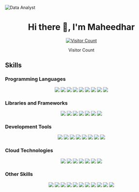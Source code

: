 <p align="center">
  
![Data Analyst](https://camo.githubusercontent.com/fbf24ea9d3eb1c62b1d9a7b93ea7c5608fd6d7bfc4f5d90a8d99adb2ea3429d4/68747470733a2f2f6d656469612e6c6963646e2e636f6d2f646d732f696d6167652f4334443132415145536a37322d733567454b672f61727469636c652d636f7665725f696d6167652d736872696e6b5f3630305f323030302f302f313632363735333836373131303f653d3231343734383336343726763d6265746126743d4b6637594175775a74794347594c4e63682d4d676335654f432d376837754c5f646e424149677341465251)

  <h1 align="center">Hi there 👋, I'm Maheedhar</h1>
</p>



<p align="center"> 
  <a href="https://profile-counter.glitch.me/Maheedhar325/count.svg">
    <img src="https://profile-counter.glitch.me/Maheedhar325/count.svg" alt="Visitor Count">
  </a>
  <p align="center">Visitor Count</p>
</p>



## Skills

### Programming Languages
<div align="center">
  <img src="https://img.shields.io/badge/Python-%2314354C.svg?&style=for-the-badge&logo=python&logoColor=white"/>
  <img src="https://img.shields.io/badge/SQL-%2300f.svg?&style=for-the-badge&logo=sql&logoColor=white"/>
  <img src="https://img.shields.io/badge/JavaScript-%23323330.svg?&style=for-the-badge&logo=javascript&logoColor=%23F7DF1E"/>
  <img src="https://img.shields.io/badge/PySpark-%2314354C.svg?&style=for-the-badge&logo=apache-spark&logoColor=white"/>
  <img src="https://img.shields.io/badge/Spark_SQL-%2314354C.svg?&style=for-the-badge&logo=apache-spark&logoColor=white"/>
  <img src="https://img.shields.io/badge/VBA-%2314354C.svg?&style=for-the-badge&logo=microsoft-excel&logoColor=white"/>
  <img src="https://img.shields.io/badge/Bicep-%2314354C.svg?&style=for-the-badge&logo=microsoft&logoColor=white"/>
  <img src="https://img.shields.io/badge/C++-%2314354C.svg?&style=for-the-badge&logo=c%2B%2B&logoColor=white"/>
  <img src="https://img.shields.io/badge/PL_SQL-%2314354C.svg?&style=for-the-badge&logo=oracle&logoColor=white"/>
</div>

### Libraries and Frameworks
<div align="center">
  <img src="https://img.shields.io/badge/Pandas-%2314354C.svg?&style=for-the-badge&logo=pandas&logoColor=white"/>
  <img src="https://img.shields.io/badge/React-%2320232a.svg?&style=for-the-badge&logo=react&logoColor=%2361DAFB"/>
  <img src="https://img.shields.io/badge/Redux-%2314354C.svg?&style=for-the-badge&logo=redux&logoColor=white"/>
  <img src="https://img.shields.io/badge/Material_UI-%2314354C.svg?&style=for-the-badge&logo=material-ui&logoColor=white"/>
  <img src="https://img.shields.io/badge/Scikit_learn-%2314354C.svg?&style=for-the-badge&logo=scikit-learn&logoColor=white"/>
  <img src="https://img.shields.io/badge/Node.js-%2343853D.svg?&style=for-the-badge&logo=node.js&logoColor=white"/>
  <img src="https://img.shields.io/badge/Apache_Airflow-%2314354C.svg?&style=for-the-badge&logo=apache-airflow&logoColor=white"/>
</div>

### Development Tools
<div align="center">
  <img src="https://img.shields.io/badge/PowerBI-%2314354C.svg?&style=for-the-badge&logo=power-bi&logoColor=white"/>
  <img src="https://img.shields.io/badge/REST_API-%2314354C.svg?&style=for-the-badge&logo=rest-api&logoColor=white"/>
  <img src="https://img.shields.io/badge/Confluence-%2314354C.svg?&style=for-the-badge&logo=confluence&logoColor=white"/>
  <img src="https://img.shields.io/badge/Gitlab-%2314354C.svg?&style=for-the-badge&logo=gitlab&logoColor=white"/>
  <img src="https://img.shields.io/badge/Docker-%2314354C.svg?&style=for-the-badge&logo=docker&logoColor=white"/>
  <img src="https://img.shields.io/badge/SQL_Server-%2314354C.svg?&style=for-the-badge&logo=microsoft-sql-server&logoColor=white"/>
  <img src="https://img.shields.io/badge/Git-%2314354C.svg?&style=for-the-badge&logo=git&logoColor=white"/>
  <img src="https://img.shields.io/badge/MS_Excel-%2314354C.svg?&style=for-the-badge&logo=microsoft-excel&logoColor=white"/>
</div>

### Cloud Technologies
<div align="center">
  <img src="https://img.shields.io/badge/Azure-%230072C6.svg?&style=for-the-badge&logo=microsoft-azure&logoColor=white"/>
  <img src="https://img.shields.io/badge/AWS-%23FF9900.svg?&style=for-the-badge&logo=amazon-aws&logoColor=white"/>
  <img src="https://img.shields.io/badge/Data_Factory-%2314354C.svg?&style=for-the-badge&logo=microsoft&logoColor=white"/>
  <img src="https://img.shields.io/badge/Databricks-%2314354C.svg?&style=for-the-badge&logo=databricks&logoColor=white"/>
  <img src="https://img.shields.io/badge/Synapse-%2314354C.svg?&style=for-the-badge&logo=microsoft&logoColor=white"/>
  <img src="https://img.shields.io/badge/Azure_DevOps-%230072C6.svg?&style=for-the-badge&logo=azure-devops&logoColor=white"/>
  <img src="https://img.shields.io/badge/Dell_Boomi-%2314354C.svg?&style=for-the-badge&logo=dell&logoColor=white"/>
</div>

### Other Skills
<div align="center">
  <img src="https://img.shields.io/badge/ETL-%2314354C.svg?&style=for-the-badge&logo=etl&logoColor=white"/>
  <img src="https://img.shields.io/badge/Data_Lake-%2314354C.svg?&style=for-the-badge&logo=data-lake&logoColor=white"/>
  <img src="https://img.shields.io/badge/Lakehouse-%2314354C.svg?&style=for-the-badge&logo=lakehouse&logoColor=white"/>
  <img src="https://img.shields.io/badge/Data_Visualization-%2314354C.svg?&style=for-the-badge&logo=data-visualization&logoColor=white"/>
  <img src="https://img.shields.io/badge/SSIS-%2314354C.svg?&style=for-the-badge&logo=ssis&logoColor=white"/>
  <img src="https://img.shields.io/badge/Visio-%2314354C.svg?&style=for-the-badge&logo=visio&logoColor=white"/>
  <img src="https://img.shields.io/badge/Data_Integration-%2314354C.svg?&style=for-the-badge&logo=data-integration&logoColor=white"/>
  <img src="https://img.shields.io/badge/DBMS-%2314354C.svg?&style=for-the-badge&logo=dbms&logoColor=white"/>
  <img src="https://img.shields.io/badge/Data_Analysis-%2314354C.svg?&style=for-the-badge&logo=data-analysis&logoColor=white"/>
  <img src="https://img.shields.io/badge/Data_Modeling-%2314354C.svg?&style=for-the-badge&logo=data-modeling&logoColor=white"/>
  <img src="https://img.shields.io/badge/Machine_Learning-%2314354C.svg?&style=for-the-badge&logo=machine-learning&logoColor=white"/>
</div>